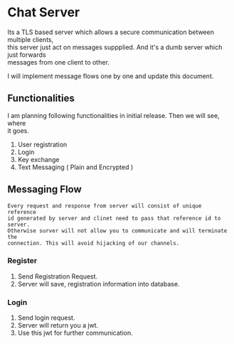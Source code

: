 # Chat Server
Its a TLS based server which allows a secure communication between multiple clients,   
this server just act on messages suppplied. And it's a dumb server which just forwards   
messages from one client to other. 

I will implement message flows one by one and update this document.

## Functionalities
I am planning following functionalities in initial release. Then we will see, where  
it goes.
1. User registration
2. Login
3. Key exchange
4. Text Messaging ( Plain and Encrypted )

## Messaging Flow

```
Every request and response from server will consist of unique reference   
id generated by server and clinet need to pass that reference id to server.  
Otherwise surver will not allow you to communicate and will terminate the  
connection. This will avoid hijacking of our channels.

```

### Register 
1. Send Registration Request.
2. Server will save, registration information into database.

### Login
1. Send login request.
2. Server will return you a jwt.
3. Use this jwt for further communication.

